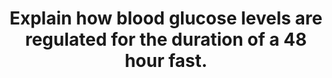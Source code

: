 ---
title: "Explain how blood glucose levels are regulated for the duration of a 48 hour fast."
entityType: SAQ
exam: PEX
college: ANZCA
year: 2025
sitting: A
question: 07
---